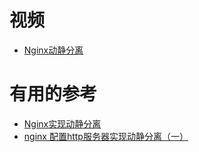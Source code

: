 



# 视频

* [Nginx动静分离](https://www.bilibili.com/video/av68136734?p=4)



# 有用的参考

* [Nginx实现动静分离](https://www.jianshu.com/p/037a088eca4f)
* [nginx 配置http服务器实现动静分离（一）](https://my.oschina.net/u/4034639/blog/3074294)
